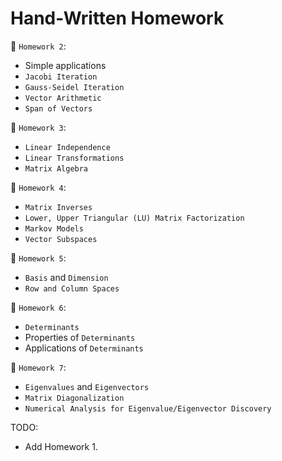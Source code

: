 # Hand-Written Homework 

📁 `Homework 2`: 
* Simple applications 
* `Jacobi Iteration`
* `Gauss-Seidel Iteration`
* `Vector Arithmetic`
* `Span of Vectors`

📁 `Homework 3`: 
* `Linear Independence`
* `Linear Transformations`
* `Matrix Algebra`

📁 `Homework 4`: 
* `Matrix Inverses`
* `Lower, Upper Triangular (LU) Matrix Factorization`
* `Markov Models`
* `Vector Subspaces`

📁 `Homework 5`: 
* `Basis` and `Dimension` 
* `Row and Column Spaces`

📁 `Homework 6`: 
* `Determinants`
* Properties of `Determinants`
* Applications of `Determinants`

📁 `Homework 7`: 
* `Eigenvalues` and `Eigenvectors`
* `Matrix Diagonalization`
* `Numerical Analysis for Eigenvalue/Eigenvector Discovery`

TODO: 
* Add Homework 1. 